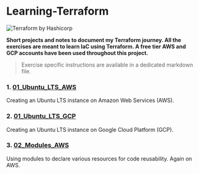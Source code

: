 # Learning-Terraform

![Terraform by Hashicorp](https://snipboard.io/iHOZd2.jpg)


__Short projects and notes to document my Terraform journey. All the exercises are meant to learn IaC using Terraform.
A free tier AWS and GCP accounts have been used throughout this project.__

> Exercise specific instructions are available in a dedicated markdown file.

### 1. [01_Ubuntu_LTS_AWS](https://github.com/iamargus95/Learning-Terraform/tree/master/Exercises/01_Ubuntu_LTS_AWS)
Creating an Ubuntu LTS instance on Amazon Web Services (AWS).

### 2. [01_Ubuntu_LTS_GCP](https://github.com/iamargus95/Learning-Terraform/tree/master/Exercises/01_Ubuntu_LTS_GCP)
Creating an Ubuntu LTS instance on Google Cloud Platform (GCP).

### 3. [02_Modules_AWS](https://github.com/iamargus95/Learning-Terraform/tree/master/Exercises/02_Modules_AWS)
Using modules to declare various resources for code reusability. Again on AWS.